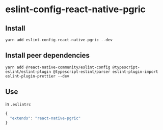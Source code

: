 # eslint-config-react-native-pgric

## Install

`yarn add eslint-config-react-native-pgric --dev`

## Install peer dependencies

`yarn add @react-native-community/eslint-config @typescript-eslint/eslint-plugin @typescript-eslint/parser eslint-plugin-import eslint-plugin-prettier --dev`

## Use

in `.eslintrc`

```js
{
  "extends": "react-native-pgric"
}
```
